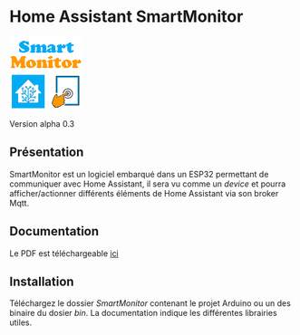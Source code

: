 # Home Assistant SmartMonitor
![](https://raw.githubusercontent.com/PM04290/Home-Assistant-SmartMonitor/main/res/flashscreen.png)

Version alpha 0.3

## Présentation

SmartMonitor est un logiciel embarqué dans un ESP32 permettant de communiquer avec Home Assistant, il sera vu comme un *device* et pourra afficher/actionner différents éléments de Home Assistant via son broker Mqtt.

## Documentation

Le PDF est téléchargeable [ici](https://raw.githubusercontent.com/PM04290/Home-Assistant-SmartMonitor/main/res/SmartMonitor-doc.pdf)

## Installation

Téléchargez le dossier *SmartMonitor* contenant le projet Arduino ou un des binaire du dosier *bin*.
La documentation indique les différentes librairies utiles.
